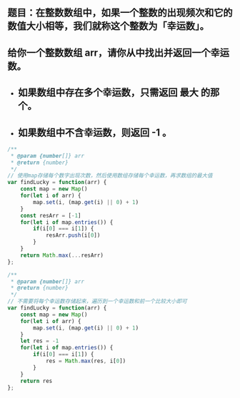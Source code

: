 ## 题目：在整数数组中，如果一个整数的出现频次和它的数值大小相等，我们就称这个整数为「幸运数」。
## 给你一个整数数组 arr，请你从中找出并返回一个幸运数。
- ## 如果数组中存在多个幸运数，只需返回 最大 的那个。
- ## 如果数组中不含幸运数，则返回 -1 。

```js
/**
 * @param {number[]} arr
 * @return {number}
 */
// 使用map存储每个数字出现次数，然后使用数组存储每个幸运数，再求数组的最大值
var findLucky = function(arr) {
    const map = new Map()
    for(let i of arr) {
        map.set(i, (map.get(i) || 0) + 1)
    }
    const resArr = [-1]
    for(let i of map.entries()) {
        if(i[0] === i[1]) {
            resArr.push(i[0])
        }
    }
    return Math.max(...resArr)
};
```

```js
/**
 * @param {number[]} arr
 * @return {number}
 */
// 不需要将每个幸运数存储起来，遍历到一个幸运数和前一个比较大小即可
var findLucky = function(arr) {
    const map = new Map()
    for(let i of arr) {
        map.set(i, (map.get(i) || 0) + 1)
    }
    let res = -1
    for(let i of map.entries()) {
        if(i[0] === i[1]) {
            res = Math.max(res, i[0])
        }
    }
    return res
};
```